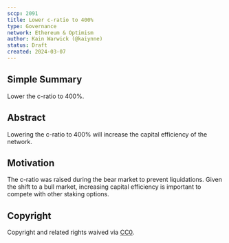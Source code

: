 ```yaml
---
sccp: 2091
title: Lower c-ratio to 400%
type: Governance
network: Ethereum & Optimism
author: Kain Warwick (@kaiynne)
status: Draft
created: 2024-03-07
---
```



## Simple Summary

<!--"If you can't explain it simply, you don't understand it well enough." Provide a simplified and layman-accessible explanation of the SCCP.-->

Lower the c-ratio to 400%.

## Abstract

<!--A short (~200 word) description of the variable change proposed.-->

Lowering the c-ratio to 400% will increase the capital efficiency of the network.

## Motivation

<!--The motivation is critical for SCCPs that want to update variables within Synthetix. It should clearly explain why the existing variable is not incentive aligned. SCCP submissions without sufficient motivation may be rejected outright.-->

The c-ratio was raised during the bear market to prevent liquidations. Given the shift to a bull market, increasing capital efficiency is important to compete with other staking options.

## Copyright

Copyright and related rights waived via [CC0](https://creativecommons.org/publicdomain/zero/1.0/).
